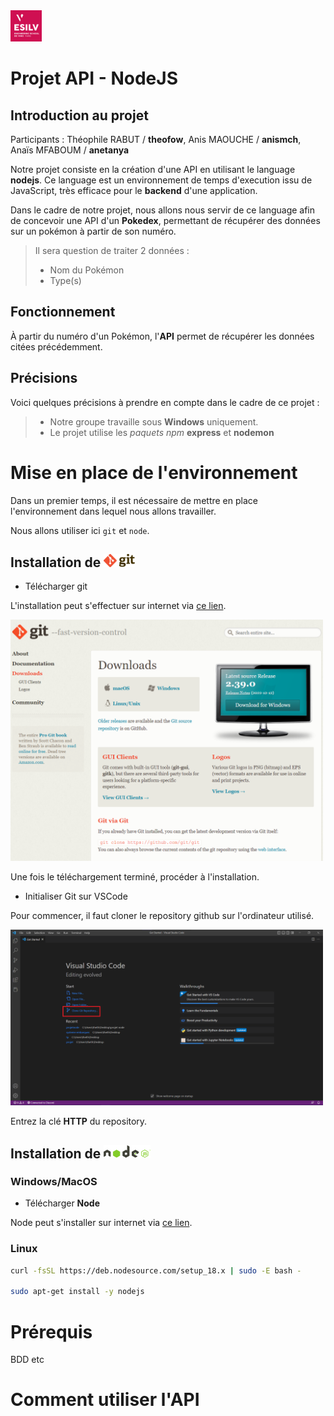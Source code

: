<img src="annexes/img/esilv_logo.png" alt="drawing" width="50"/> 

# Projet API - NodeJS 

## Introduction au projet

Participants : Théophile RABUT / __theofow__, Anis MAOUCHE / __anismch__, Anaïs MFABOUM / __anetanya__

Notre projet consiste en la création d'une API en utilisant le language __nodejs__. Ce language est un environnement de temps d'execution issu de JavaScript, très efficace pour le __backend__ d'une application.

Dans le cadre de notre projet, nous allons nous servir de ce language afin de concevoir une API d'un __Pokedex__, permettant de récupérer des données sur un pokémon à partir de son numéro.
> Il sera question de traiter 2 données : 
>- Nom du Pokémon
>- Type(s)

## Fonctionnement

À partir du numéro d'un Pokémon, l'__API__ permet de récupérer les données citées précédemment.

## Précisions 

Voici quelques précisions à prendre en compte dans le cadre de ce projet :

>- Notre groupe travaille sous __Windows__ uniquement.
>- Le projet utilise les _paquets npm_ __express__ et __nodemon__

# Mise en place de l'environnement

Dans un premier temps, il est nécessaire de mettre en place l'environnement dans lequel nous allons travailler.

Nous allons utiliser ici `git` et `node`.

## Installation de <img src="annexes/img/git_logo.png" alt="drawing" width="50"/>


- Télécharger git 

L'installation peut s'effectuer sur internet via [ce lien](https://git-scm.com/downloads).

<img src="annexes/img/screen_git.png" alt="drawing" width="500"/> 

Une fois le téléchargement terminé, procéder à l'installation.

- Initialiser Git sur VSCode

Pour commencer, il faut cloner le repository github sur l'ordinateur utilisé.

<img src="annexes/img/screen_vscode.png" alt="drawing" width="500"/> 

Entrez la clé __HTTP__ du repository.

## Installation de <img src="annexes/img/node_logo.png" alt="drawing" width="75"/>

### Windows/MacOS

- Télécharger __Node__

Node peut s'installer sur internet via [ce lien](https://nodejs.org/en/download/).

### Linux

```sh
curl -fsSL https://deb.nodesource.com/setup_18.x | sudo -E bash -

sudo apt-get install -y nodejs
```

# Prérequis

BDD etc

# Comment utiliser l'API